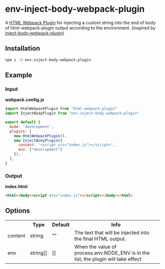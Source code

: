 # env-inject-body-webpack-plugin
A [HTML Webpack Plugin](https://github.com/jantimon/html-webpack-plugin) for injecting a custom string into the end of body of html-webpack-plugin output according to the environment. (inspired by [inject-body-webpack-plugin](https://github.com/Jaid/inject-body-webpack-plugin))

## Installation

```bash
npm i -D env-inject-body-webpack-plugin
```

## Example

### Input

**webpack.config.js**

```js
import HtmlWebpackPlugin from "html-webpack-plugin"
import InjectBodyPlugin from "env-inject-body-webpack-plugin"

export default {
  mode: 'development',
  plugins: [
    new HtmlWebpackPlugin(),
    new InjectBodyPlugin({
      content: '<script src="index.js"></script>',
      env: ["development"]
    }),
  ],
}
```


### Output

**index.html**

```html
<html><body><script src="index.js"></script></body></html>
```

## Options



<table>
<tr>
<th></th>
<th>Type</th>
<th>Default</th>
<th>Info</th>
</tr>
<tr>
<td>content</td>
<td>string</td>
<td>""</td>
<td>The text that will be injected into the final HTML output.</td>
</tr>
<tr>
<td>env</td>
<td>string[]</td>
<td>[]</td>
<td>When the value of process.env.NODE_ENV is in the list, the plugin will take effect</td>
</tr>
</table>

